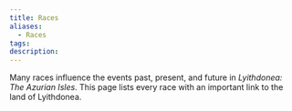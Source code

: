 ```yaml
---
title: Races
aliases:
  - Races
tags: 
description:
---
```

Many races influence the events past, present, and future in *Lyithdonea: The Azurian Isles*. This page lists every race with an important link to the land of Lyithdonea.